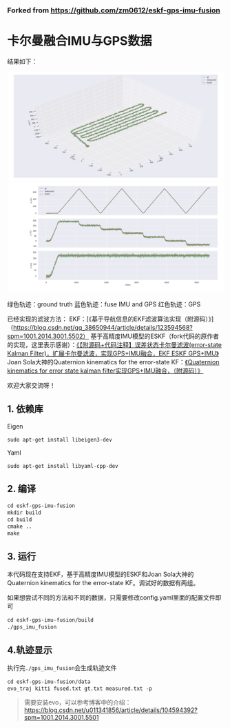 ### Forked from https://github.com/zm0612/eskf-gps-imu-fusion

# 卡尔曼融合IMU与GPS数据
结果如下：

![融合IMU数据之后的GPS轨迹效果](/data/raw_data1/results/trajectory.png)
![融合IMU数据之后的GPS轨迹效果](/data/raw_data1/results/xyz_view.png)

绿色轨迹：ground truth
蓝色轨迹：fuse IMU and GPS
红色轨迹：GPS

已经实现的滤波方法：
EKF：[《基于导航信息的EKF滤波算法实现（附源码）》]（https://blog.csdn.net/qq_38650944/article/details/123594568?spm=1001.2014.3001.5502）
基于高精度IMU模型的ESKF（fork代码的原作者的实现，这里表示感谢）：[《【附源码+代码注释】误差状态卡尔曼滤波(error-state Kalman Filter)，扩展卡尔曼滤波，实现GPS+IMU融合，EKF ESKF GPS+IMU》](https://blog.csdn.net/u011341856/article/details/114262451)
Joan Sola大神的Quaternion kinematics for the error-state KF：[《Quaternion kinematics for error state kalman filter实现GPS+IMU融合，（附源码）》](https://blog.csdn.net/qq_38650944/article/details/123580686)

欢迎大家交流呀！
## 1.  依赖库

Eigen

```shell
sudo apt-get install libeigen3-dev
```

Yaml

```shell
sudo apt-get install libyaml-cpp-dev
```

## 2. 编译

```shell
cd eskf-gps-imu-fusion
mkdir build
cd build
cmake ..
make 
```

## 3. 运行
本代码现在支持EKF，基于高精度IMU模型的ESKF和Joan Sola大神的Quaternion kinematics for the 
error-state KF。调试好的数据有两组。

如果想尝试不同的方法和不同的数据，只需要修改config.yaml里面的配置文件即可

```shell
cd eskf-gps-imu-fusion/build
./gps_imu_fusion
```

## 4.轨迹显示

执行完`./gps_imu_fusion`会生成轨迹文件

```shell
cd eskf-gps-imu-fusion/data
evo_traj kitti fused.txt gt.txt measured.txt -p
```

> 需要安装evo，可以参考博客中的介绍：https://blog.csdn.net/u011341856/article/details/104594392?spm=1001.2014.3001.5501


